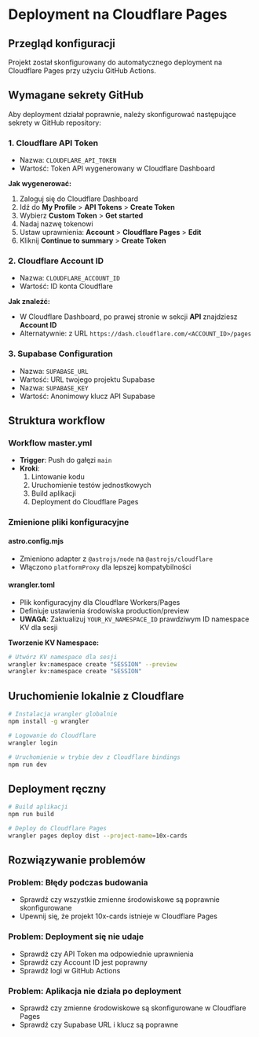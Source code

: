 # Deployment na Cloudflare Pages

## Przegląd konfiguracji

Projekt został skonfigurowany do automatycznego deployment na Cloudflare Pages przy użyciu GitHub Actions.

## Wymagane sekrety GitHub

Aby deployment działał poprawnie, należy skonfigurować następujące sekrety w GitHub repository:

### 1. Cloudflare API Token
- Nazwa: `CLOUDFLARE_API_TOKEN`
- Wartość: Token API wygenerowany w Cloudflare Dashboard

**Jak wygenerować:**
1. Zaloguj się do Cloudflare Dashboard
2. Idź do **My Profile** > **API Tokens** > **Create Token**
3. Wybierz **Custom Token** > **Get started**
4. Nadaj nazwę tokenowi
5. Ustaw uprawnienia: **Account** > **Cloudflare Pages** > **Edit**
6. Kliknij **Continue to summary** > **Create Token**

### 2. Cloudflare Account ID
- Nazwa: `CLOUDFLARE_ACCOUNT_ID`
- Wartość: ID konta Cloudflare

**Jak znaleźć:**
- W Cloudflare Dashboard, po prawej stronie w sekcji **API** znajdziesz **Account ID**
- Alternatywnie: z URL `https://dash.cloudflare.com/<ACCOUNT_ID>/pages`

### 3. Supabase Configuration
- Nazwa: `SUPABASE_URL`
- Wartość: URL twojego projektu Supabase
- Nazwa: `SUPABASE_KEY`
- Wartość: Anonimowy klucz API Supabase

## Struktura workflow

### Workflow master.yml
- **Trigger**: Push do gałęzi `main`
- **Kroki**:
  1. Lintowanie kodu
  2. Uruchomienie testów jednostkowych
  3. Build aplikacji
  4. Deployment do Cloudflare Pages

### Zmienione pliki konfiguracyjne

#### astro.config.mjs
- Zmieniono adapter z `@astrojs/node` na `@astrojs/cloudflare`
- Włączono `platformProxy` dla lepszej kompatybilności

#### wrangler.toml
- Plik konfiguracyjny dla Cloudflare Workers/Pages
- Definiuje ustawienia środowiska production/preview
- **UWAGA**: Zaktualizuj `YOUR_KV_NAMESPACE_ID` prawdziwym ID namespace KV dla sesji

**Tworzenie KV Namespace:**
```bash
# Utwórz KV namespace dla sesji
wrangler kv:namespace create "SESSION" --preview
wrangler kv:namespace create "SESSION"
```

## Uruchomienie lokalnie z Cloudflare

```bash
# Instalacja wrangler globalnie
npm install -g wrangler

# Logowanie do Cloudflare
wrangler login

# Uruchomienie w trybie dev z Cloudflare bindings
npm run dev
```

## Deployment ręczny

```bash
# Build aplikacji
npm run build

# Deploy do Cloudflare Pages
wrangler pages deploy dist --project-name=10x-cards
```

## Rozwiązywanie problemów

### Problem: Błędy podczas budowania
- Sprawdź czy wszystkie zmienne środowiskowe są poprawnie skonfigurowane
- Upewnij się, że projekt 10x-cards istnieje w Cloudflare Pages

### Problem: Deployment się nie udaje
- Sprawdź czy API Token ma odpowiednie uprawnienia
- Sprawdź czy Account ID jest poprawny
- Sprawdź logi w GitHub Actions

### Problem: Aplikacja nie działa po deployment
- Sprawdź czy zmienne środowiskowe są skonfigurowane w Cloudflare Pages
- Sprawdź czy Supabase URL i klucz są poprawne 